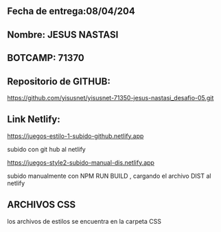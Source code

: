 ## Fecha de entrega:08/04/204 
## Nombre: JESUS NASTASI
## BOTCAMP:  71370
## Repositorio de GITHUB:
 https://github.com/yisusnet/yisusnet-71350-jesus-nastasi_desafio-05.git
## Link Netlify: 
https://juegos-estilo-1-subido-github.netlify.app

subido con git hub al netlify



https://juegos-style2-subido-manual-dis.netlify.app


subido manualmente con NPM RUN BUILD , cargando el archivo DIST al netlify

## ARCHIVOS CSS 
los archivos de estilos se encuentra en la carpeta CSS

